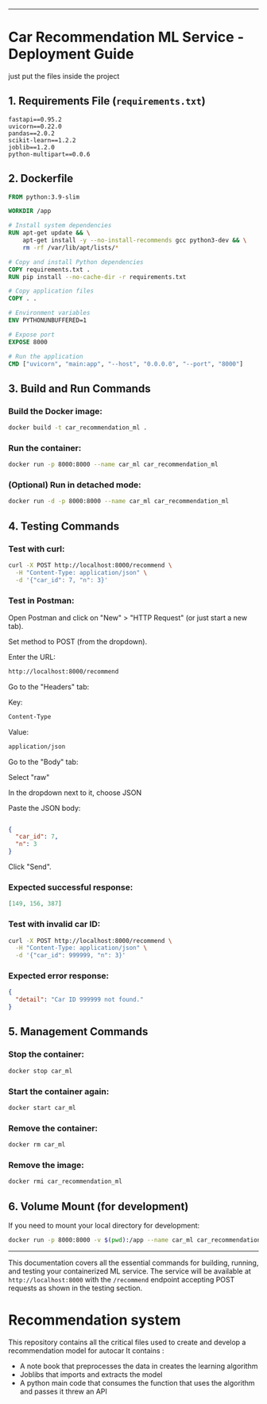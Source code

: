 
---

# Car Recommendation ML Service - Deployment Guide

just put the files inside the project 

## 1. Requirements File (`requirements.txt`)

```
fastapi==0.95.2
uvicorn==0.22.0
pandas==2.0.2
scikit-learn==1.2.2
joblib==1.2.0
python-multipart==0.0.6
```

## 2. Dockerfile

```dockerfile
FROM python:3.9-slim

WORKDIR /app

# Install system dependencies
RUN apt-get update && \
    apt-get install -y --no-install-recommends gcc python3-dev && \
    rm -rf /var/lib/apt/lists/*

# Copy and install Python dependencies
COPY requirements.txt .
RUN pip install --no-cache-dir -r requirements.txt

# Copy application files
COPY . .

# Environment variables
ENV PYTHONUNBUFFERED=1

# Expose port
EXPOSE 8000

# Run the application
CMD ["uvicorn", "main:app", "--host", "0.0.0.0", "--port", "8000"]
```

## 3. Build and Run Commands

### Build the Docker image:
```bash
docker build -t car_recommendation_ml .
```

### Run the container:
```bash
docker run -p 8000:8000 --name car_ml car_recommendation_ml
```

### (Optional) Run in detached mode:
```bash
docker run -d -p 8000:8000 --name car_ml car_recommendation_ml
```

## 4. Testing Commands

### Test with curl:
```bash
curl -X POST http://localhost:8000/recommend \
  -H "Content-Type: application/json" \
  -d '{"car_id": 7, "n": 3}'
```
### Test in Postman:
Open Postman and click on "New" > "HTTP Request" (or just start a new tab).

Set method to POST (from the dropdown).

Enter the URL:

```bash
http://localhost:8000/recommend

```

Go to the "Headers" tab:

Key: 

```bash
Content-Type
```

Value: 

```bash
application/json
```

Go to the "Body" tab:

Select "raw"

In the dropdown next to it, choose JSON

Paste the JSON body:

```json

{
  "car_id": 7,
  "n": 3
}

```
Click "Send".
### Expected successful response:
```json
[149, 156, 387]
```

### Test with invalid car ID:
```bash
curl -X POST http://localhost:8000/recommend \
  -H "Content-Type: application/json" \
  -d '{"car_id": 999999, "n": 3}'
```

### Expected error response:
```json
{
  "detail": "Car ID 999999 not found."
}
```

## 5. Management Commands

### Stop the container:
```bash
docker stop car_ml
```

### Start the container again:
```bash
docker start car_ml
```

### Remove the container:
```bash
docker rm car_ml
```

### Remove the image:
```bash
docker rmi car_recommendation_ml
```

## 6. Volume Mount (for development)

If you need to mount your local directory for development:
```bash
docker run -p 8000:8000 -v $(pwd):/app --name car_ml car_recommendation_ml
```

---

This documentation covers all the essential commands for building, running, and testing your containerized ML service. The service will be available at `http://localhost:8000` with the `/recommend` endpoint accepting POST requests as shown in the testing section.

# Recommendation system
This repository contains all the critical files used to create and develop a recommendation model for autocar
It contains :
  - A note book that preprocesses the data in creates the learning algorithm
  - Joblibs that imports and extracts the model
  - A python main code that consumes the function that uses the algorithm and passes it threw an API
